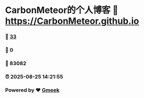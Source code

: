 # CarbonMeteor的个人博客 :link: https://CarbonMeteor.github.io 
### :page_facing_up: [33](https://CarbonMeteor.github.io/tag.html) 
### :speech_balloon: 0 
### :hibiscus: 83082 
### :alarm_clock: 2025-08-25 14:21:55 
### Powered by :heart: [Gmeek](https://github.com/Meekdai/Gmeek)
